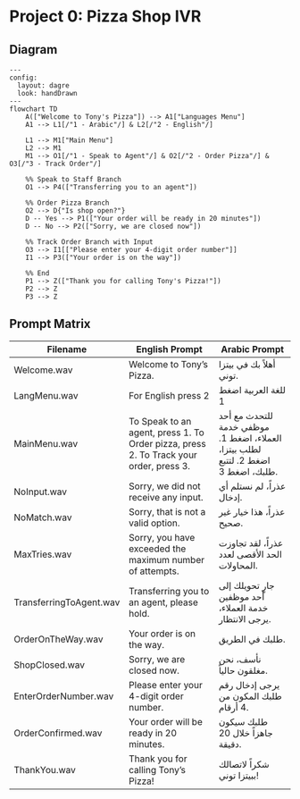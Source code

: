 # Project 0: Pizza Shop IVR

## Diagram

```mermaid
---
config:
  layout: dagre
  look: handDrawn
---
flowchart TD
    A(["Welcome to Tony's Pizza"]) --> A1["Languages Menu"]
    A1 --> L1[/"1 - Arabic"/] & L2[/"2 - English"/]

    L1 --> M1["Main Menu"]
    L2 --> M1
    M1 --> O1[/"1 - Speak to Agent"/] & O2[/"2 - Order Pizza"/] & O3[/"3 - Track Order"/]

    %% Speak to Staff Branch
    O1 --> P4(["Transferring you to an agent"])

    %% Order Pizza Branch
    O2 --> D{"Is shop open?"}
    D -- Yes --> P1(["Your order will be ready in 20 minutes"])
    D -- No --> P2(["Sorry, we are closed now"])

    %% Track Order Branch with Input
    O3 --> I1[["Please enter your 4-digit order number"]]
    I1 --> P3(["Your order is on the way"])

    %% End
    P1 --> Z(["Thank you for calling Tony's Pizza!"])
    P2 --> Z
    P3 --> Z
```

## Prompt Matrix

| Filename                | English Prompt                                                                        | Arabic Prompt                                                                     |
| ----------------------- | ------------------------------------------------------------------------------------- | --------------------------------------------------------------------------------- |
| Welcome.wav             | Welcome to Tony’s Pizza.                                                              | أهلاً بك في بيتزا توني.                                                           |
| LangMenu.wav            | For English press 2                                                                   | للغة العربية اضغط 1                                                               |
| MainMenu.wav            | To Speak to an agent, press 1. To Order pizza, press 2. To Track your order, press 3. | للتحدث مع أحد موظفي خدمة العملاء، اضغط 1. لطلب بيتزا، اضغط 2. لتتبع طلبك، اضغط 3. |
| NoInput.wav             | Sorry, we did not receive any input.                                                  | عذراً، لم نستلم أي إدخال.                                                         |
| NoMatch.wav             | Sorry, that is not a valid option.                                                    | عذراً، هذا خيار غير صحيح.                                                         |
| MaxTries.wav            | Sorry, you have exceeded the maximum number of attempts.                              | عذراً، لقد تجاوزت الحد الأقصى لعدد المحاولات.                                     |
| TransferringToAgent.wav | Transferring you to an agent, please hold.                                            | جارٍ تحويلك إلى أحد موظفين خدمة العملاء، يرجى الانتظار.                           |
| OrderOnTheWay.wav       | Your order is on the way.                                                             | طلبك في الطريق.                                                                   |
| ShopClosed.wav          | Sorry, we are closed now.                                                             | نأسف، نحن مغلقون حالياً.                                                          |
| EnterOrderNumber.wav    | Please enter your 4-digit order number.                                               | يرجى إدخال رقم طلبك المكون من 4 أرقام.                                            |
| OrderConfirmed.wav      | Your order will be ready in 20 minutes.                                               | طلبك سيكون جاهزاً خلال 20 دقيقة.                                                  |
| ThankYou.wav            | Thank you for calling Tony’s Pizza!                                                   | شكراً لاتصالك ببيتزا توني!                                                        |
